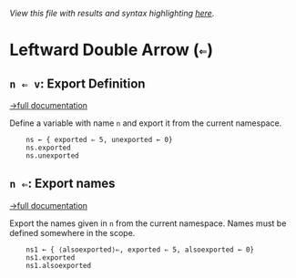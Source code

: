 *View this file with results and syntax highlighting [here](https://mlochbaum.github.io/BQN/help/export.html).*

# Leftward Double Arrow (`⇐`)

## `n ⇐ v`: Export Definition
[→full documentation](../doc/namespace.md#exports)

Define a variable with name `n` and export it from the current namespace.

        ns ← { exported ⇐ 5, unexported ← 0}
        ns.exported
        ns.unexported

## `n ⇐`: Export names
[→full documentation](../doc/namespace.md#exports)

Export the names given in `n` from the current namespace. Names must be defined somewhere in the scope.

        ns1 ← { ⟨alsoexported⟩⇐, exported ⇐ 5, alsoexported ← 0}
        ns1.exported
        ns1.alsoexported
